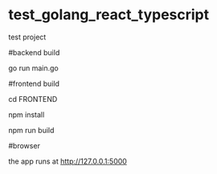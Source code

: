 # test_golang_react_typescript
test project


#backend build

 go run main.go 

#frontend build

cd FRONTEND 

npm install 

npm run build 

#browser

the app runs at http://127.0.0.1:5000
